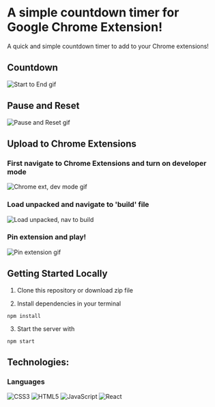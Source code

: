 # A simple countdown timer for Google Chrome Extension!

A quick and simple countdown timer to add to your Chrome extensions!

## Countdown

![Start to End gif](https://user-images.githubusercontent.com/106726201/236576005-942e44ed-5207-418f-a824-c5f61a56d502.gif)


## Pause and Reset 

![Pause and Reset gif](https://user-images.githubusercontent.com/106726201/236576053-6537d4c8-4d03-48e9-b815-ed336e402032.gif)

## Upload to Chrome Extensions

### First navigate to Chrome Extensions and turn on developer mode

![Chrome ext, dev mode gif](https://user-images.githubusercontent.com/106726201/236576072-b69337a2-6091-435b-b583-d1f930139f7b.gif)

### Load unpacked and navigate to 'build' file

![Load unpacked, nav to build](https://user-images.githubusercontent.com/106726201/236576149-6861cd57-2f79-4fbc-88fe-8d87afe3c3fd.gif)

### Pin extension and play!

![Pin extension gif](https://user-images.githubusercontent.com/106726201/236576175-151d1562-d395-46c5-9fa0-9a0e51aec986.gif)


## Getting Started Locally

1. Clone this repository or download zip file

2. Install dependencies in your terminal
```
npm install
```

3. Start the server with
```
npm start
```

<h2>Technologies:</h2>

<h3> Languages </h3>

![CSS3](https://img.shields.io/badge/css3-%231572B6.svg?style=for-the-badge&logo=css3&logoColor=white)
![HTML5](https://img.shields.io/badge/html5-%23E34F26.svg?style=for-the-badge&logo=html5&logoColor=white)
![JavaScript](https://img.shields.io/badge/javascript-%23323330.svg?style=for-the-badge&logo=javascript&logoColor=%23F7DF1E)
![React](https://img.shields.io/badge/react-%2320232a.svg?style=for-the-badge&logo=react&logoColor=%2361DAFB)
